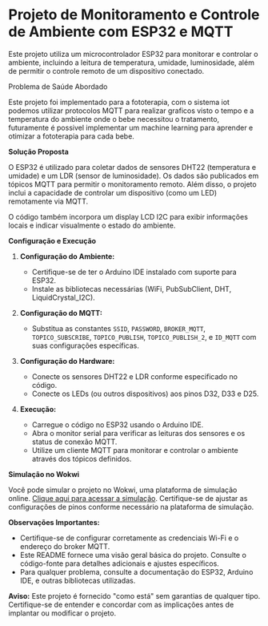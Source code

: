 # Projeto de Monitoramento e Controle de Ambiente com ESP32 e MQTT

Este projeto utiliza um microcontrolador ESP32 para monitorar e controlar o ambiente, incluindo a leitura de temperatura, umidade, luminosidade, além de permitir o controle remoto de um dispositivo conectado.

Problema de Saúde Abordado

Este projeto foi implementado para a fototerapia, com o sistema iot podemos utilizar protocolos MQTT para realizar graficos visto o tempo e a temperatura do ambiente onde o bebe necessitou o tratamento, futuramente é possivel implementar um machine learning para aprender e otimizar a fototerapia para cada bebe.

**Solução Proposta**

O ESP32 é utilizado para coletar dados de sensores DHT22 (temperatura e umidade) e um LDR (sensor de luminosidade). Os dados são publicados em tópicos MQTT para permitir o monitoramento remoto. Além disso, o projeto inclui a capacidade de controlar um dispositivo (como um LED) remotamente via MQTT.

O código também incorpora um display LCD I2C para exibir informações locais e indicar visualmente o estado do ambiente.

**Configuração e Execução**

1. **Configuração do Ambiente:**
   - Certifique-se de ter o Arduino IDE instalado com suporte para ESP32.
   - Instale as bibliotecas necessárias (WiFi, PubSubClient, DHT, LiquidCrystal_I2C).

2. **Configuração do MQTT:**
   - Substitua as constantes `SSID`, `PASSWORD`, `BROKER_MQTT`, `TOPICO_SUBSCRIBE`, `TOPICO_PUBLISH`, `TOPICO_PUBLISH_2`, e `ID_MQTT` com suas configurações específicas.

3. **Configuração do Hardware:**
   - Conecte os sensores DHT22 e LDR conforme especificado no código.
   - Conecte os LEDs (ou outros dispositivos) aos pinos D32, D33 e D25.

4. **Execução:**
   - Carregue o código no ESP32 usando o Arduino IDE.
   - Abra o monitor serial para verificar as leituras dos sensores e os status de conexão MQTT.
   - Utilize um cliente MQTT para monitorar e controlar o ambiente através dos tópicos definidos.

**Simulação no Wokwi**

Você pode simular o projeto no Wokwi, uma plataforma de simulação online. [Clique aqui para acessar a simulação](https://wokwi.com/projects/381919181233204225). Certifique-se de ajustar as configurações de pinos conforme necessário na plataforma de simulação.

**Observações Importantes:**
- Certifique-se de configurar corretamente as credenciais Wi-Fi e o endereço do broker MQTT.
- Este README fornece uma visão geral básica do projeto. Consulte o código-fonte para detalhes adicionais e ajustes específicos.
- Para qualquer problema, consulte a documentação do ESP32, Arduino IDE, e outras bibliotecas utilizadas.

**Aviso:**
Este projeto é fornecido "como está" sem garantias de qualquer tipo. Certifique-se de entender e concordar com as implicações antes de implantar ou modificar o projeto.
